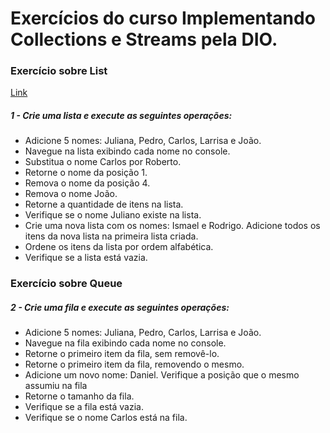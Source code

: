 # Exercícios do curso Implementando Collections e Streams pela DIO.



### Exercício sobre List

[Link](https://github.com/GustavoJanuario/exercicios-collections-streams/tree/master/src/list)

##### 1 - Crie uma lista e execute as seguintes operações:

- Adicione 5 nomes: Juliana, Pedro, Carlos, Larrisa e João.
- Navegue na lista exibindo cada nome no console.
- Substitua o nome Carlos por Roberto.
- Retorne o nome da posição 1.
- Remova o nome da posição 4.
- Remova o nome João.
- Retorne a quantidade de itens na lista.
- Verifique se o nome Juliano existe na lista.
- Crie uma nova lista com os nomes: Ismael e Rodrigo. Adicione todos os itens da nova lista na primeira lista criada.
- Ordene os itens da lista por ordem alfabética.
- Verifique se a lista está vazia.



### Exercício sobre Queue

##### 2 - Crie uma fila e execute as seguintes operações:

- Adicione 5 nomes: Juliana, Pedro, Carlos, Larrisa e João.
- Navegue na fila exibindo cada nome no console.
- Retorne o primeiro item da fila, sem removê-lo.
- Retorne o primeiro item da fila, removendo o mesmo.
- Adicione um novo nome: Daniel. Verifique a posição que o mesmo assumiu na fila
- Retorne o tamanho da fila.
- Verifique se a fila está vazia.
- Verifique se o nome Carlos está na fila.